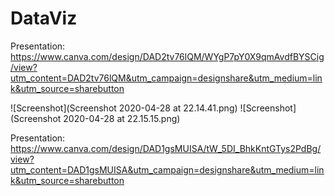 # DataViz
Presentation: https://www.canva.com/design/DAD2tv76lQM/WYgP7pY0X9qmAvdfBYSCig/view?utm_content=DAD2tv76lQM&utm_campaign=designshare&utm_medium=link&utm_source=sharebutton

![Screenshot](Screenshot 2020-04-28 at 22.14.41.png)
![Screenshot](Screenshot 2020-04-28 at 22.15.15.png)

Presentation: https://www.canva.com/design/DAD1gsMUISA/tW_5DI_BhkKntGTys2PdBg/view?utm_content=DAD1gsMUISA&utm_campaign=designshare&utm_medium=link&utm_source=sharebutton
